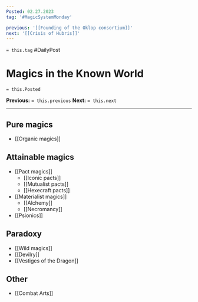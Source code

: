 ```yaml
---
Posted: 02.27.2023
tag: '#MagicSystemMonday'

previous: '[[Founding of the Oklop consortium]]'
next: '[[Crisis of Hubris]]'
---
```

`= this.tag` #DailyPost
# Magics in the Known World
`= this.Posted`

**Previous:** `= this.previous`
**Next:** `= this.next`

---

## Pure magics

- [[Organic magics]]

## Attainable magics

- [[Pact magics]]
  - [[Iconic pacts]]
  - [[Mutualist pacts]]
  - [[Hexecraft pacts]]
- [[Materialist magics]]
  - [[Alchemy]]
  - [[Necromancy]]
- [[Psionics]]

## Paradoxy

- [[Wild magics]]
- [[Devilry]]
- [[Vestiges of the Dragon]]

## Other

- [[Combat Arts]]
